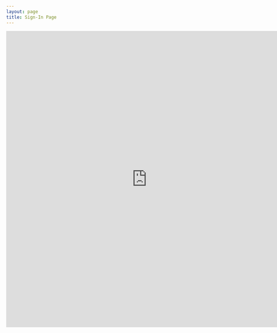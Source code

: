 ```yaml
---
layout: page
title: Sign-In Page
---
```


<div class="video-holder">
 <iframe src="https://docs.google.com/forms/d/e/1FAIpQLSco4qlMSLeoBb6eF-yAbeY5PTyHTzLuXo5rmZao8E2iW6SpPQ/viewform?embedded=true" width="760" height="800" frameborder="0" marginheight="0" marginwidth="0">Loading...</iframe>
</div>



